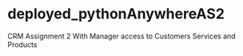 # deployed_pythonAnywhereAS2
 CRM Assignment 2 
 With Manager access to Customers Services and Products
 
